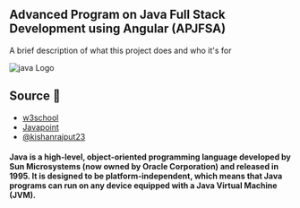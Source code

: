 
## Advanced Program on Java Full Stack Development using Angular (APJFSA)

A brief description of what this project does and who it's for


![java Logo](https://techware.com.np/storage/blog/D3B99or2Ggpbm7ykifNr5GqfHZRtz1OZut6jbnOF.jpeg)


## Source 📎

- [w3school](https://www.w3schools.com/java/)
- [Javapoint](https://www.javatpoint.com/java-tutorial)
- [@kishanrajput23](https://github.com/kishanrajput23/Java-Tutorials)

#### Java is a high-level, object-oriented programming language developed by Sun Microsystems (now owned by Oracle Corporation) and released in 1995. It is designed to be platform-independent, which means that Java programs can run on any device equipped with a Java Virtual Machine (JVM). 
